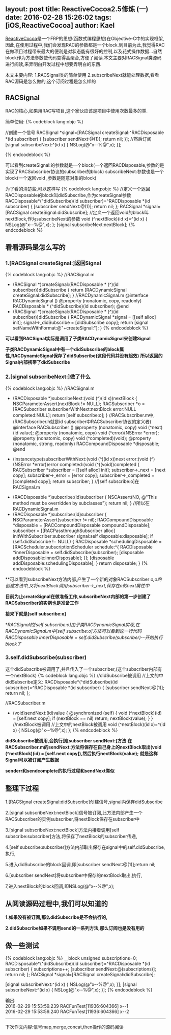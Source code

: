 layout: post
title: ReactiveCocoa2.5修炼 (一)
date: 2016-02-28 15:26:02
tags: [iOS,ReactiveCocoa]
author: Kael
---

[ReactiveCocoa](https://github.com/ReactiveCocoa/ReactiveCocoa)是一个FRP的思想(函数式编程思想)在Objective-C中的实现框架,因此,在使用过程中,我们会发现RAC的参数都是一个block.到目前为此,我觉得RAC在做项目过程带来最大的便利是对状态能有很好的控制,以及花式操作数据...自然block作为方法参数使代码变得高聚合,方便了阅读.本文主要对RACSignal类源码进行阅读,来弄明白开发过程中想要弄明白的东西.

本文主要内容:
1.RACSignal类的简单使用
2.subscribeNext就能处理数据,看看RAC源码是怎么做的,这个订阅过程是怎么样的

## RACSignal
RAC的核心,如果用RAC写项目,这个家伙应该是项目中使用次数最多的类.

简单使用:
{% codeblock lang:objc %}
	
//创建一个信号
RACSignal *signal=[RACSignal createSignal:^RACDisposable *(id<RACSubscriber> subscriber) {
	[subscriber sendNext:@(1)];
	return nil;
}];
//然后订阅
[signal subscribeNext:^(id x) {
	NSLog(@"x--%@",x);
}];

{% endcodeblock %}

可以看到createSignal:的参数就是一个block(一个返回RACDisposable,参数的是实现了RACSubscriber协议的subscriber的block)
subscribeNext:参数也是一个block(一个返回void ,参数是随意对象的block)

为了看的清楚些,可以这样写
{% codeblock lang:objc %}
//定义一个返回RACDisposable的block叫didSubscribe,作为createSignal参数
RACDisposable*(^didSubscribe)(id<RACSubscriber> subscriber)=^RACDisposable *(id<RACSubscriber> subscriber)
{
    [subscriber sendNext:@(1)];
    return nil;
};
RACSignal *signal=[RACSignal createSignal:didSubscribe];
//定义一个返回void的block叫nextBlock,作为subscribeNext的参数
void (^nextBlock)(id x)=^(id x)
{
    NSLog(@"x--%@",x);
};
[signal subscribeNext:nextBlock];
{% endcodeblock %}

## 看看源码是怎么写的
### 1.[RACSignal createSignal:]返回Signal
{% codeblock lang:objc %}
//RACSignal.m
+ (RACSignal *)createSignal:(RACDisposable * (^)(id<RACSubscriber> subscriber))didSubscribe {
	return [RACDynamicSignal createSignal:didSubscribe];
}
//RACDynamicSignal.m
@interface RACDynamicSignal ()
@property (nonatomic, copy, readonly) RACDisposable * (^didSubscribe)(id<RACSubscriber> subscriber);
@end
+ (RACSignal *)createSignal:(RACDisposable * (^)(id<RACSubscriber> subscriber))didSubscribe {
	RACDynamicSignal *signal = [[self alloc] init];
	signal->_didSubscribe = [didSubscribe copy];
	return [signal setNameWithFormat:@"+createSignal:"];
}
{% endcodeblock %}

**可以看到RACSignal实际是调用了子类RACDynamicSignal来创建Signal**

**子类RACDynamicSignal中有一个didSubscribe的block属性,RACDynamicSignal保存了didSubscribe(这段代码并没有起效)**
**所以返回的Signal内部携带了didSubscribe**


### 2.[signal subscribeNext:]做了什么
{% codeblock lang:objc %}
//RACSignal.m
- (RACDisposable *)subscribeNext:(void (^)(id x))nextBlock {
	NSCParameterAssert(nextBlock != NULL);
	RACSubscriber *o = [RACSubscriber subscriberWithNext:nextBlock error:NULL completed:NULL];
	return [self subscribe:o];
}
//RACSubscriber.m中,(RACSubscriber.h就是id<RACSubscriber> subscriber中RACSubscriber协议的定义者)
@interface RACSubscriber ()
@property (nonatomic, copy) void (^next)(id value);
@property (nonatomic, copy) void (^error)(NSError *error);
@property (nonatomic, copy) void (^completed)(void);
@property (nonatomic, strong, readonly) RACCompoundDisposable *disposable;
@end
+ (instancetype)subscriberWithNext:(void (^)(id x))next error:(void (^)(NSError *error))error completed:(void (^)(void))completed {
	RACSubscriber *subscriber = [[self alloc] init];
	subscriber->_next = [next copy];
	subscriber->_error = [error copy];
	subscriber->_completed = [completed copy];
	return subscriber;
}
//[self subscribe:o]在RACSignal.m
- (RACDisposable *)subscribe:(id<RACSubscriber>)subscriber {
	NSCAssert(NO, @"This method must be overridden by subclasses");
	return nil;
}
//所以在RACDynamicSignal.m
- (RACDisposable *)subscribe:(id<RACSubscriber>)subscriber {
	NSCParameterAssert(subscriber != nil);
	RACCompoundDisposable *disposable = [RACCompoundDisposable compoundDisposable];
	subscriber = [[RACPassthroughSubscriber alloc] initWithSubscriber:subscriber signal:self disposable:disposable];
	if (self.didSubscribe != NULL) {
		RACDisposable *schedulingDisposable = [RACScheduler.subscriptionScheduler schedule:^{
			RACDisposable *innerDisposable = self.didSubscribe(subscriber);
			[disposable addDisposable:innerDisposable];
		}];
		[disposable addDisposable:schedulingDisposable];
	}
	return disposable;
}
{% endcodeblock %}

**可以看到subscribeNext方法内部,产生了一个新的对象RACSubscriber *o,*o的创建方法中,又将nextBlock调用subscriber->_next,保存在o的next属性中**

**目前为止createSignal在做准备工作,subscribeNext内部的第一步创建了RACSubscriber的实例也是准备工作**

**接来下就是[self subscribe:o]**

**RACSignal的[self subscribe:o]由子类RACDynamicSignal实现,在RACDynamicSignal.m中[self subscribe:o]方法可以看到这一行代码RACDisposable  *innerDisposable = self.didSubscribe(subscriber)--开始执行block了**

### 3.self.didSubscribe(subscriber)
这个didSubscribe被调用了,并且传入了一个subscriber,(这个subscriber内部有一个nextBlock)
{% codeblock lang:objc %}
//didSubscribe被调用
//上文的中didSubscribe定义:
RACDisposable*(^didSubscribe)(id<RACSubscriber> subscriber)=^RACDisposable *(id<RACSubscriber> subscriber)
{
    [subscriber sendNext:@(1)];
    return nil;
};

//RACSubscriber.m
- (void)sendNext:(id)value {
	@synchronized (self) {
		void (^nextBlock)(id) = [self.next copy];
		if (nextBlock == nil) return;
		nextBlock(value);
	}
}
//nextBlock被调用
//上文中的nextBlock被调用
void (^nextBlock)(id x)=^(id x)
{
    NSLog(@"x--%@",x);
};
{% endcodeblock %}

**didSubscribe被调用,会执行到[subscriber sendNext:]方法**
**在RACSubscriber.m的sendNext:方法将保存在自己身上的nextBlock取出(void (^nextBlock)(id) = [self.next copy]),然后执行nextBlock(value);**
**就是这样Signal可以被订阅产生数据**

**senderr和sendcomplete的执行过程和sendNext类似**

## 整理下过程
1.[RACSignal createSignal:didSubscribe]创建信号,signal内保存didSubscribe

2.[signal subscribeNext:nextBlock]信号被订阅,此方法内部产生一个RACSubscriber的实例subscriber,将nextBlock保存在subscriber中

3.[signal subscribeNext:nextBlock]方法内接着调用[self subscribe:subscriber]方法,将保存了nextBlock的subscriber传递,

4.[self subscribe:subscriber]方法内部取出保存在signal中的self.didSubscribe,执行,

5.进入didSubscribe的block回调,即[subscriber sendNext:@(1)];return nil;

6.[subscriber sendNext]将subscriber中保存的nextBlock取出,执行,

7,进入nextBlock的block回调,即NSLog(@"x--%@",x);

## 从阅读源码过程中,我们可以知道的
**1.如果没有被订阅,那么didSubscribe是不会执行的,**

**2.didSubscribe如果不调用send的一系列方法,那么订阅也是没有用的**

## 做一些测试

{% codeblock lang:objc %}
__block unsigned subscriptions=0;
RACDisposable*(^didSubscribe)(id<RACSubscriber> subscriber)=^RACDisposable *(id<RACSubscriber> subscriber)
{
    subscriptions++;
    [subscriber sendNext:@(subscriptions)];
    return nil;
};
RACSignal *signal=[RACSignal createSignal:didSubscribe];

[signal subscribeNext:^(id x) {
   NSLog(@"x--%@",x);
}];
[signal subscribeNext:^(id x) {
    NSLog(@"x--%@",x);
}];
{% endcodeblock %}

输出:     
2016-02-29 15:53:59.239 RACFunTest[11936:604366] x--1    
2016-02-29 15:53:59.240 RACFunTest[11936:604366] x--2

-----------
下次作文内容:信号map,merge,concat,then操作的源码阅读
